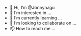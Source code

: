- 👋 Hi, I’m @Jonnynagu
- 👀 I’m interested in ...
- 🌱 I’m currently learning ...
- 💞️ I’m looking to collaborate on ...
- 📫 How to reach me ...

<!---
Jonnynagu/Jonnynagu is a ✨ special ✨ repository because its `README.md` (this file) appears on your GitHub profile.
You can click the Preview link to take a look at your changes.
--->
